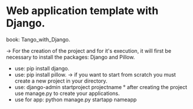 # Web application template with Django.
book: Tango_with_Django.

-> For the creation of the project and for it's execution, it will first be necessary to install the packages: Django and Pillow.
* use: pip install django.
* use: pip install pillow.
-> if you want to start from scratch you must create a new project in your directory.
* use: django-admin startproject projectname
° after creating the project use manage.py to create your applications.
* use for app: python manage.py startapp nameapp

